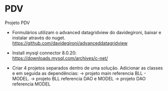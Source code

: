 # PDV
Projeto PDV

- Formulários utilizam o advanced datagridview do davidegironi, baixar e instalar através do nuget.
https://github.com/davidegironi/advanceddatagridview

- Install mysql connector 8.0.20: 
https://downloads.mysql.com/archives/c-net/ 

- Criar 4 projetos separados dentro de uma solução. Adicionar as classes e em seguida as dependências: 
  -> projeto main referencia BLL - MODEL.
  -> projeto BLL referencia DAO e MODEL 
  -> projeto DAO referencia MODEL



